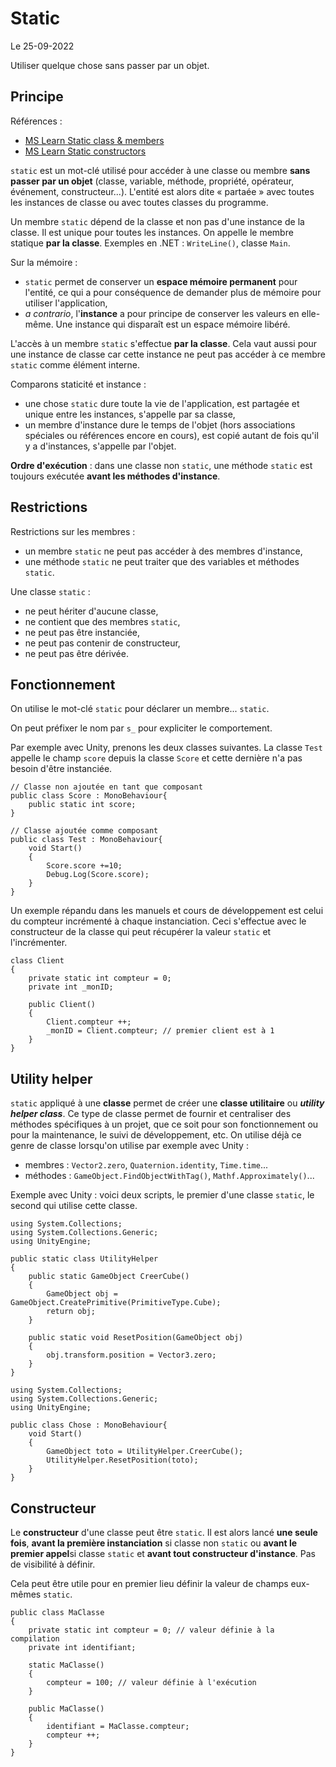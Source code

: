 # Static

Le 25-09-2022

Utiliser quelque chose sans passer par un objet.

## Principe

Références : 
- [MS Learn Static class & members](https://learn.microsoft.com/en-us/dotnet/csharp/programming-guide/classes-and-structs/static-classes-and-static-class-members "MS Learn Static class & members")
- [MS Learn Static constructors](https://learn.microsoft.com/en-us/dotnet/csharp/programming-guide/classes-and-structs/static-constructors "MS Learn Static constructors")

`static` est un mot-clé utilisé pour accéder à une classe ou membre **sans passer par un objet** (classe, variable, méthode, propriété, opérateur, événement, constructeur...). L'entité est alors dite « partaée » avec toutes les instances de classe ou avec toutes classes du programme.

Un membre `static` dépend de la classe et non pas d'une instance de la classe. Il est unique pour toutes les instances. On appelle le membre statique **par la classe**. Exemples en .NET : `WriteLine()`, classe `Main`.

Sur la mémoire : 
- `static` permet de conserver un **espace mémoire permanent** pour l'entité, ce qui a pour conséquence de demander plus de mémoire pour utiliser l'application,
- *a contrario*, l'**instance** a pour principe de conserver les valeurs en elle-même. Une instance qui disparaît est un espace mémoire libéré. 

L'accès à un membre `static` s'effectue **par la classe**. Cela vaut aussi pour une instance de classe car cette instance ne peut pas accéder à ce membre `static` comme élément interne. 

Comparons staticité et instance : 
- une chose `static` dure toute la vie de l'application, est partagée et unique entre les instances, s'appelle par sa classe,
- un membre d'instance dure le temps de l'objet (hors associations spéciales ou références encore en cours), est copié autant de fois qu'il y a d'instances, s'appelle par l'objet.

**Ordre d'exécution** : dans une classe non `static`, une méthode `static` est toujours exécutée **avant les méthodes d'instance**.

## Restrictions

Restrictions sur les membres : 
- un membre `static` ne peut pas accéder à des membres d'instance,
- une méthode `static` ne peut traiter que des variables et méthodes `static`.

Une classe `static` :
- ne peut hériter d'aucune classe,
- ne contient que des membres `static`,
- ne peut pas être instanciée,
- ne peut pas contenir de constructeur,
- ne peut pas être dérivée.

## Fonctionnement

On utilise le mot-clé `static` pour déclarer un membre... `static`.

On peut préfixer le nom par `s_` pour expliciter le comportement.

Par exemple avec Unity, prenons les deux classes suivantes. La classe `Test` appelle le champ `score` depuis la classe `Score` et cette dernière n'a pas besoin d'être instanciée.
```
// Classe non ajoutée en tant que composant
public class Score : MonoBehaviour{
	public static int score;
}
```
```
// Classe ajoutée comme composant
public class Test : MonoBehaviour{
	void Start()
	{
		Score.score +=10;
		Debug.Log(Score.score);
	}
}
```

Un exemple répandu dans les manuels et cours de développement est celui du compteur incrémenté à chaque instanciation. Ceci s'effectue avec le constructeur de la classe qui peut récupérer la valeur `static` et l'incrémenter.
```
class Client
{
	private static int compteur = 0;
	private int _monID;
	
	public Client()
	{
		Client.compteur ++;
		_monID = Client.compteur; // premier client est à 1
	}
}
```

## Utility helper

`static` appliqué à une **classe** permet de créer une **classe utilitaire** ou ***utility helper class***. Ce type de classe permet de fournir et centraliser des méthodes spécifiques à un projet, que ce soit pour son fonctionnement ou pour la maintenance, le suivi de développement, etc. On utilise déjà ce genre de classe lorsqu'on utilise par exemple avec Unity : 
- membres : `Vector2.zero`, `Quaternion.identity`, `Time.time`...
- méthodes : `GameObject.FindObjectWithTag()`, `Mathf.Approximately()`... 

Exemple avec Unity : voici deux scripts, le premier d'une classe `static`, le second qui utilise cette classe.
```
using System.Collections;
using System.Collections.Generic;
using UnityEngine;
	
public static class UtilityHelper
{
	public static GameObject CreerCube()
	{
		GameObject obj = GameObject.CreatePrimitive(PrimitiveType.Cube);
        return obj;
	}
	
	public static void ResetPosition(GameObject obj)
	{
		obj.transform.position = Vector3.zero;
	}
}
```
```
using System.Collections;
using System.Collections.Generic;
using UnityEngine;
	
public class Chose : MonoBehaviour{
	void Start()
	{
		GameObject toto = UtilityHelper.CreerCube();
		UtilityHelper.ResetPosition(toto);
	}
}
```

## Constructeur

Le **constructeur** d'une classe peut être `static`. Il est alors lancé **une seule fois**, **avant la première instanciation** si classe non `static` ou **avant le premier appel**si classe `static` et **avant tout constructeur d'instance**. Pas de visibilité à définir. 

Cela peut être utile pour en premier lieu définir la valeur de champs eux-mêmes `static`.
```
public class MaClasse
{
	private static int compteur = 0; // valeur définie à la compilation
	private int identifiant;

	static MaClasse()
	{
		compteur = 100; // valeur définie à l'exécution
	}

	public MaClasse()
	{
		identifiant = MaClasse.compteur;
		compteur ++;
	}
}
```